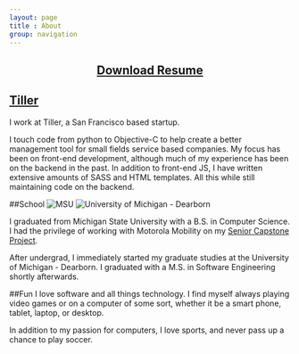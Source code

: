 ```yaml
---
layout: page
title : About
group: navigation
---
```

<h2 style="text-align:center"><a href="http://sdrv.ms/1b2GXeJ">Download Resume</a></h2>

## [Tiller](http://tillerapp.com)
I work at Tiller, a San Francisco based startup.

I touch code from python to Objective-C to help create a better management tool for small fields service based companies.  My focus has been on front-end development, although much of my experience has been on the backend in the past.  In addition to front-end JS, I have written extensive amounts of SASS and HTML templates.  All this while still maintaining code on the backend.

##School
![MSU](http://aaboyd.github.io/assets/img/msu.png) ![University of Michigan - Dearborn](http://aaboyd.github.io/assets/img/umd.png)

I graduated from Michigan State University with a B.S. in Computer Science.  I had the privilege of working with Motorola Mobility on my [Senior Capstone Project](http://www.capstone.cse.msu.edu/2011-01/projects/motorola-mobility/).

After undergrad, I immediately started my graduate studies at the University of Michigan - Dearborn.  I graduated with a M.S. in Software Engineering shortly afterwards.

##Fun
I love software and all things technology.  I find myself always playing video games or on a computer of some sort, whether it be a smart phone, tablet, laptop, or desktop.

In addition to my passion for computers, I love sports, and never pass up a chance to play soccer.